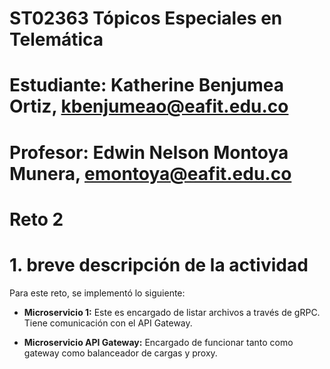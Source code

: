 # ST02363 Tópicos Especiales en Telemática

# Estudiante: Katherine Benjumea Ortiz, kbenjumeao@eafit.edu.co

# Profesor: Edwin Nelson Montoya Munera, emontoya@eafit.edu.co

# Reto 2


# 1. breve descripción de la actividad
Para este reto, se implementó lo siguiente:

- **Microservicio 1:** Este es encargado de listar archivos a través de gRPC. Tiene comunicación con el API Gateway.

- **Microservicio API Gateway:** Encargado de funcionar tanto como gateway como balanceador de cargas y proxy.
